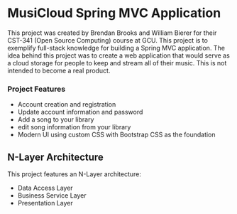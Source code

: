 # MusiCloud Spring MVC Application
This project was created by Brendan Brooks and William Bierer for their CST-341 (Open Source Computing) course at GCU. This project is to exemplify full-stack knowledge for building a Spring MVC application.
The idea behind this project was to create a web application that would serve as a cloud storage for people to keep and stream all of their music. This is not intended to become a real product.

### Project Features
- Account creation and registration
- Update account information and password
- Add a song to your library
- edit song information from your library
- Modern UI using custom CSS with Bootstrap CSS as the foundation

## N-Layer Architecture
This project features an N-Layer architecture:
- Data Access Layer
- Business Service Layer
- Presentation Layer
